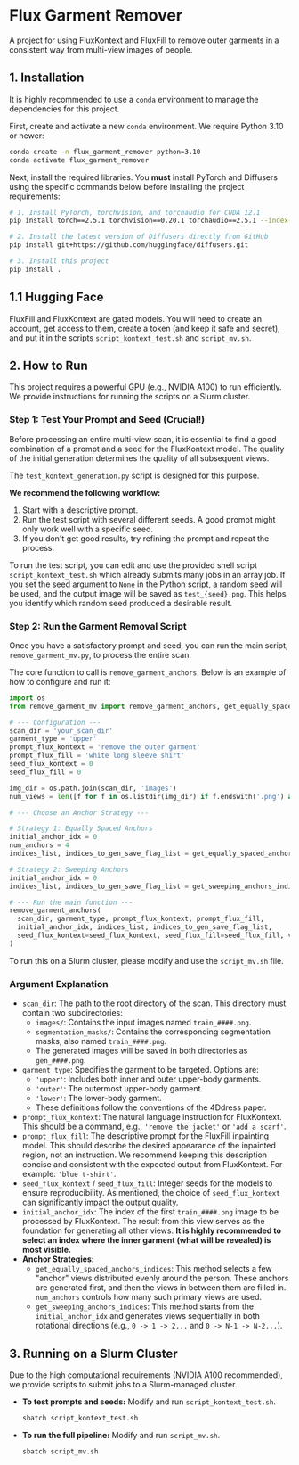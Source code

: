 # **Flux Garment Remover**

A project for using FluxKontext and FluxFill to remove outer garments in a consistent way from multi-view images of people.

## **1. Installation**

It is highly recommended to use a `conda` environment to manage the dependencies for this project.

First, create and activate a new `conda` environment. We require Python 3.10 or newer:

```bash
conda create -n flux_garment_remover python=3.10
conda activate flux_garment_remover
```

Next, install the required libraries. You **must** install PyTorch and Diffusers using the specific commands below before installing the project requirements:

```bash
# 1. Install PyTorch, torchvision, and torchaudio for CUDA 12.1
pip install torch==2.5.1 torchvision==0.20.1 torchaudio==2.5.1 --index-url https://download.pytorch.org/whl/cu121

# 2. Install the latest version of Diffusers directly from GitHub
pip install git+https://github.com/huggingface/diffusers.git

# 3. Install this project
pip install .
```

## **1.1 Hugging Face**
FluxFill and FluxKontext are gated models. You will need to create an account, get access to them, create a token (and keep it safe and secret), and put it in the scripts `script_kontext_test.sh` and `script_mv.sh`.

## **2. How to Run**

This project requires a powerful GPU (e.g., NVIDIA A100) to run efficiently. We provide instructions for running the scripts on a Slurm cluster.

### **Step 1: Test Your Prompt and Seed (Crucial!)**

Before processing an entire multi-view scan, it is essential to find a good combination of a prompt and a seed for the FluxKontext model. The quality of the initial generation determines the quality of all subsequent views.

The `test_kontext_generation.py` script is designed for this purpose.

**We recommend the following workflow:**

1. Start with a descriptive prompt.
2. Run the test script with several different seeds. A good prompt might only work well with a specific seed.
4. If you don't get good results, try refining the prompt and repeat the process.

To run the test script, you can edit and use the provided shell script `script_kontext_test.sh` which already submits many jobs in an array job. If you set the seed argument to `None` in the Python script, a random seed will be used, and the output image will be saved as `test_{seed}.png`. This helps you identify which random seed produced a desirable result.

### **Step 2: Run the Garment Removal Script**

Once you have a satisfactory prompt and seed, you can run the main script, `remove_garment_mv.py`, to process the entire scan.

The core function to call is `remove_garment_anchors`. Below is an example of how to configure and run it:

```python
import os
from remove_garment_mv import remove_garment_anchors, get_equally_spaced_anchors_indices, get_sweeping_anchors_indices

# --- Configuration ---
scan_dir = 'your_scan_dir'
garment_type = 'upper'
prompt_flux_kontext = 'remove the outer garment'
prompt_flux_fill = 'white long sleeve shirt'
seed_flux_kontext = 0
seed_flux_fill = 0

img_dir = os.path.join(scan_dir, 'images')
num_views = len([f for f in os.listdir(img_dir) if f.endswith('.png') and f.startswith('train')])

# --- Choose an Anchor Strategy ---

# Strategy 1: Equally Spaced Anchors
initial_anchor_idx = 0
num_anchors = 4
indices_list, indices_to_gen_save_flag_list = get_equally_spaced_anchors_indices(initial_anchor_idx, num_views, num_anchors)

# Strategy 2: Sweeping Anchors
initial_anchor_idx = 0
indices_list, indices_to_gen_save_flag_list = get_sweeping_anchors_indices(initial_anchor_idx, num_views)

# --- Run the main function ---
remove_garment_anchors(
  scan_dir, garment_type, prompt_flux_kontext, prompt_flux_fill,
  initial_anchor_idx, indices_list, indices_to_gen_save_flag_list,
  seed_flux_kontext=seed_flux_kontext, seed_flux_fill=seed_flux_fill, verbose=True
)
```

To run this on a Slurm cluster, please modify and use the `script_mv.sh` file.

### **Argument Explanation**

- `scan_dir`: The path to the root directory of the scan. This directory must contain two subdirectories:
  - `images/`: Contains the input images named `train_####.png`.
  - `segmentation_masks/`: Contains the corresponding segmentation masks, also named `train_####.png`.
  - The generated images will be saved in both directories as `gen_####.png`.
- `garment_type`: Specifies the garment to be targeted. Options are:
  - `'upper'`: Includes both inner and outer upper-body garments.
  - `'outer'`: The outermost upper-body garment.
  - `'lower'`: The lower-body garment.
  - These definitions follow the conventions of the 4Ddress paper.
- `prompt_flux_kontext`: The natural language instruction for FluxKontext. This should be a command, e.g., `'remove the jacket'` or `'add a scarf'`.
- `prompt_flux_fill`: The descriptive prompt for the FluxFill inpainting model. This should describe the desired appearance of the inpainted region, not an instruction. We recommend keeping this description concise and consistent with the expected output from FluxKontext. For example: `'blue t-shirt'`.
- `seed_flux_kontext` / `seed_flux_fill`: Integer seeds for the models to ensure reproducibility. As mentioned, the choice of `seed_flux_kontext` can significantly impact the output quality.
- `initial_anchor_idx`: The index of the first `train_####.png` image to be processed by FluxKontext. The result from this view serves as the foundation for generating all other views. **It is highly recommended to select an index where the inner garment (what will be revealed) is most visible.**
- **Anchor Strategies**:
  - `get_equally_spaced_anchors_indices`: This method selects a few "anchor" views distributed evenly around the person. These anchors are generated first, and then the views in between them are filled in. `num_anchors` controls how many such primary views are used.
  - `get_sweeping_anchors_indices`: This method starts from the `initial_anchor_idx` and generates views sequentially in both rotational directions (e.g., `0 -> 1 -> 2...` and `0 -> N-1 -> N-2...`).

## **3. Running on a Slurm Cluster**

Due to the high computational requirements (NVIDIA A100 recommended), we provide scripts to submit jobs to a Slurm-managed cluster.

- **To test prompts and seeds:** Modify and run `script_kontext_test.sh`.
  ```bash
  sbatch script_kontext_test.sh
  ```
- **To run the full pipeline:** Modify and run `script_mv.sh`.
  ```bash
  sbatch script_mv.sh
  ```
